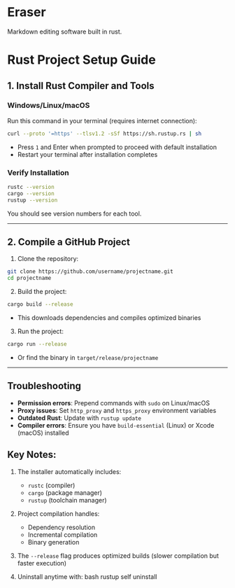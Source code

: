 # Eraser
Markdown editing software built in rust.

# Rust Project Setup Guide

## 1. Install Rust Compiler and Tools
### Windows/Linux/macOS
Run this command in your terminal (requires internet connection):
```bash
curl --proto '=https' --tlsv1.2 -sSf https://sh.rustup.rs | sh
```
- Press `1` and Enter when prompted to proceed with default installation
- Restart your terminal after installation completes

### Verify Installation
```bash
rustc --version
cargo --version
rustup --version
```
You should see version numbers for each tool.

---

## 2. Compile a GitHub Project
1. Clone the repository:
```bash
git clone https://github.com/username/projectname.git
cd projectname
```

2. Build the project:
```bash
cargo build --release
```
- This downloads dependencies and compiles optimized binaries

3. Run the project:
```bash
cargo run --release
```
- Or find the binary in `target/release/projectname`

---

## Troubleshooting
- **Permission errors**: Prepend commands with `sudo` on Linux/macOS
- **Proxy issues**: Set `http_proxy` and `https_proxy` environment variables
- **Outdated Rust**: Update with `rustup update`
- **Compiler errors**: Ensure you have `build-essential` (Linux) or Xcode (macOS) installed


## Key Notes:
1. The installer automatically includes:
   - `rustc` (compiler)
   - `cargo` (package manager)
   - `rustup` (toolchain manager)

2. Project compilation handles:
   - Dependency resolution
   - Incremental compilation
   - Binary generation

3. The `--release` flag produces optimized builds (slower compilation but faster execution)

4. Uninstall anytime with:
    bash
    rustup self uninstall
